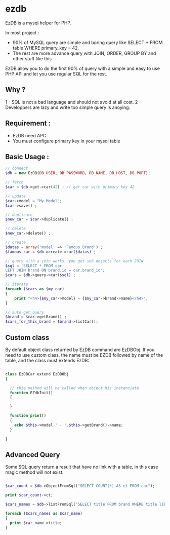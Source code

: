 ezdb
====

EzDB is a mysql helper for PHP.

In most project :
-	90% of MySQL query are simple and boring query like SELECT * FROM table WHERE primary_key = 42.
-	The rest are more advance query with JOIN, ORDER, GROUP BY and other stuff like this

EzDB allow you to do the first 90% of query with a simple and easy to use PHP API and let you use regular SQL for the rest.

Why ?
-------

1 - SQL is not a bad language and should not avoid at all cost.
2 – Developpers are lazy and write too simple query is anoying.

Requirement :
-------

-	EzDB need APC
-	You must configure primary key in your mysql table

Basic Usage :
-------

```php
// connect
$db = new EzDB(DB_USER, DB_PASSWORD, DB_NAME, DB_HOST, DB_PORT);

// fetch
$car = $db->get->car(42) ; // get car with primary key 42

// update
$car->model = "My Model";
$car->save() ;

// duplicate
$new_car = $car->duplicate() ;

// delete
$new_car->delete() ; 

// create
$datas = array('model' => 'Famous Brand') ;
$famous_car = $db->create->car($datas) ;

// query with a join works, you get sub objects for each JOIN
$sql = 'SELECT * FROM car
LEFT JOIN brand ON brand.id = car.brand_id';
$cars = $db->query->car($sql) ;

// iterate
foreach ($cars as $my_car)
{
	print "<h4>{$my_car->model} – {$my_car->brand->name}</h4>";
}

// auto get query
$brand = $car->getBrand() ;
$cars_for_this_brand = $brand->listCar();


```

Custom class
-------

By default object class returned by EzDB command are EzDBObj. If you need to use custom class, the name must be EZDB followed by name of the table, and the class must extends EzDB:

```php

class EzDBCar extend EzDBObj
{

  // thie method will be called when object his instanciate
  function EZdbInit()
  {

  }

  function print()
  {
    echo $this->model.' - '.$this->getBrand()->name;
  }

}

```

Advanced Query
-------

Some SQL query return a result that have no link with a table, in this case magic method will not exist.

```php

$car_count = $db->ObjectFromSql("SELECT COUNT(*) AS ct FROM car");

print $car_count->ct;

$cars_names = $db->listFromSql("SELECT title FROM brand WHERE title like 'p%' ORDER BY title");

foreach ($cars_names as $car_name)
{
  print $car_name->title;
}


```
